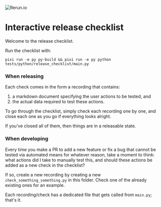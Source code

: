![Rerun.io](https://user-images.githubusercontent.com/1148717/218142418-1d320929-6b7a-486e-8277-fbeef2432529.png)

# Interactive release checklist
Welcome to the release checklist.

Run the checklist with:
```
pixi run -e py py-build && pixi run -e py python tests/python/release_checklist/main.py
```

### When releasing
Each check comes in the form a recording that contains:
1. a markdown document specifying the user actions to be tested, and
2. the actual data required to test these actions.

To go through the checklist, simply check each recording one by one, and close each one as you go if
everything looks alright.

If you've closed all of them, then things are in a releasable state.


### When developing
Every time you make a PR to add a new feature or fix a bug that cannot be tested via automated means
for whatever reason, take a moment to think: what actions did I take to manually test this, and should
these actions be added as a new check in the checklist?

If so, create a new recording by creating a new `check_something_something.py` in this folder.
Check one of the already existing ones for an example.

Each recording/check has a dedicated file that gets called from `main.py`; that's it.
